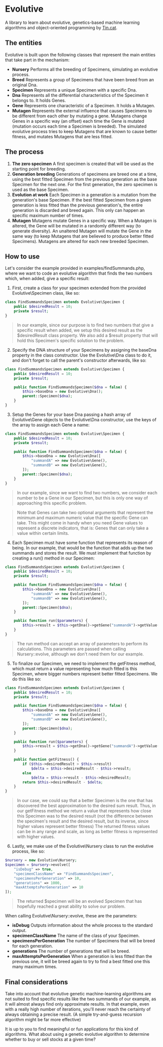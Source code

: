 # Evolutive
A library to learn about evolutive, genetics-based machine learning algorithms and object-oriented programming by [Tin.cat](https://tin.cat).

## The entities
Evolutive is built upon the following classes that represent the main entities that take part in the mechanism:
- **Nursery** Performs all the breeding of Specimens, simulating an evolutive process.
- **Breed** Represents a group of Specimens that have been breed from an original Dna.
- **Specimen** Represents a unique Specimen with a specific Dna.
- **Dna** Represents all the differential characteristics of the Specimen it belongs to. It holds Genes.
- **Gene** Represents one characteristic of a Specimen. It holds a Mutagen.
- **Mutagen** Represents the external influence that causes Specimens to be different from each other by mutating a gene. Mutagens change Genes in a specific way (an offset) each time the Gene is mutated (mutation occurs each time a Specimen is breeded). The simulated evolutive process tries to keep Mutagens that are known to cause better fitness, and mutates Mutagens that are less fitted.

## The process
1. **The zero specimen** A first specimen is created that will be used as the starting point for breeding.
2. **Generation breeding** Generations of specimens are breed one at a time, using the best fitted Specimen from the previous generation as the base Specimen for the next one. For the first generation, the zero specimen is used as the base Specimen.
3. **Evolution at work** Each Specimen in a generation is a mutation from the generation's base Specimen. If the best fitted Specimen from a given generation is less fitted than the previous generation's, the entire generation is discarded and breed again. This only can happen an specific maximum number of times.
4. **Mutagen** Mutagens mutate Genes in a specific way. When a Mutagen is altered, the Gene will be mutated in a randomly different way (to generate diversity). An unaltered Mutagen will mutate the Gene in the same way (to keep Mutagens that are believed to produce better fitted Specimens). Mutagens are altered for each new breeded Specimen.

## How to use
Let's consider the example provided in examples/findSummands.php, where we want to code an evolutive algorithm that finds the two numbers which, when added, give a specific result:
1. First, create a class for your specimen extended from the provided Evolutive\Specimen class, like so:
```php
class FindSummandsSpecimen extends Evolutive\Specimen {
	public $desiredResult = 10;
	private $result;
}
```
> In our example, since our purpose is to find two numbers that give a specific result when added, we setup this desired result as the $desiredResult class property. We also add a $result property that will hold this Specimen's specific solution to the problem.
2. Specify the DNA structure of your Specimens by assigning the baseDna property in the class constructor. Use the Evolutive\Dna class to do it, and don't forget to call the parent's constructor afterwards, like so:
```php
class FindSummandsSpecimen extends Evolutive\Specimen {
	public $desiredResult = 10;
	private $result;

	public function FindSummandsSpecimen($dna = false) {
		$this->baseDna = new Evolutive\Dna();
		parent::Specimen($dna);
	}
}
```
3. Setup the Genes for your base Dna passing a hash array of Evolutive\Gene objects to the Evolutive\Dna constructor, use the keys of the array to assign each Gene a name:
```php
class FindSummandsSpecimen extends Evolutive\Specimen {
	public $desiredResult = 10;
	private $result;

	public function FindSummandsSpecimen($dna = false) {
		$this->baseDna = new Evolutive\Dna([
			"summandA" => new Evolutive\Gene(),
			"summandB" => new Evolutive\Gene(),
		]);
		parent::Specimen($dna);
	}
}
```
> In our example, since we want to find two numbers, we consider each number to be a Gene in our Specimen, but this is only one way of approaching this specific problem.

> Note that Genes can take two optional arguments that represent the minimum and maximum numeric value that the specific Gene can take. This might come in handy when you need Gene values to represent a discrete indicators, that is: Genes that can only take a value within certain limits.

4. Each Specimen must have some function that represents its reason of being. In our example, that would be the function that adds up the two summands and stores the result. We must implement that function by creating a run() method in our Specimen:
```php
class FindSummandsSpecimen extends Evolutive\Specimen {
	public $desiredResult = 10;
	private $result;

	public function FindSummandsSpecimen($dna = false) {
		$this->baseDna = new Evolutive\Dna([
			"summandA" => new Evolutive\Gene(),
			"summandB" => new Evolutive\Gene(),
		]);
		parent::Specimen($dna);
	}

	public function run($parameters) {
		$this->result = $this->getDna()->getGene("summandA")->getValue() + $this->getDna()->getGene("summandB")->getValue();
	}
}
```
> The run method can accept an array of parameters to perform its calculations. This parameters are passed when calling Nursery::evolve, although we don't need them for our example.
5. To finalize our Specimen, we need to implement the getFitness method, which must return a value representing how much fitted is this Specimen, where bigger numbers represent better fitted Specimens. We do this like so:
```php
class FindSummandsSpecimen extends Evolutive\Specimen {
	public $desiredResult = 10;
	private $result;

	public function FindSummandsSpecimen($dna = false) {
		$this->baseDna = new Evolutive\Dna([
			"summandA" => new Evolutive\Gene(),
			"summandB" => new Evolutive\Gene(),
		]);
		parent::Specimen($dna);
	}

	public function run($parameters) {
		$this->result = $this->getDna()->getGene("summandA")->getValue() + $this->getDna()->getGene("summandB")->getValue();
	}

	public function getFitness() {
		if ($this->desiredResult > $this->result)
			$delta = $this->desiredResult - $this->result;
		else
			$delta = $this->result - $this->desiredResult;
		return $this->desiredResult - $delta;
	}
}
```
> In our case, we could say that a better Specimen is the one that has discovered the best approximation to the desired sum result. Thus, in our getFitness method we return a value that represents how close this Specimen was to the desired result (not the difference between the specimen's result and the desired result, but its inverse, since higher values represent better fitness)
> The returned fitness values can be in any range and scale, as long as better fitness is represented with higher values.
6. Lastly, we make use of the Evolutive\Nursery class to run the evolutive process, like so:
```php
$nursery = new Evolutive\Nursery;
$specimen = $nursery->evolve([
	"isDebug" => true,
	"specimenClassName" => "FindSummandsSpecimen",
	"specimensPerGeneration" => 10,
	"generations" => 1000,
	"maxAttemptsPerGeneration" => 10
]);
```
> The returned $specimen will be an evolved Specimen that has hopefully reached a great ability to solve our problem.

When calling Evolutive\Nursery::evolve, these are the parameters:
- **isDebug** Outputs information about the whole process to the standard output.
- **specimenClassName** The name of the class of your Specimen.
- **specimensPerGeneration** The number of Specimens that will be breed for each generation.
- **generations** The number of generations that will be breed.
- **maxAttemptsPerGeneration** When a generation is less fitted than the previous one, it will be breed again to try to find a best fitted one this many maximum times.

## Final considerations
Take into account that evolutive genetic machine-learning algorithms are not suited to find specific results like the two summands of our example, as it will almost always find only approximate results. In that example, even with a really high number of iterations, you'll never reach the certainty of always obtaining a precise result. (A simple try-and-guess recursion algorithm might be far more effective)

It is up to you to find meaningful or fun applications for this kind of algorithms. What about using a genetic evolutive algorithm to determine whether to buy or sell stocks at a given time?